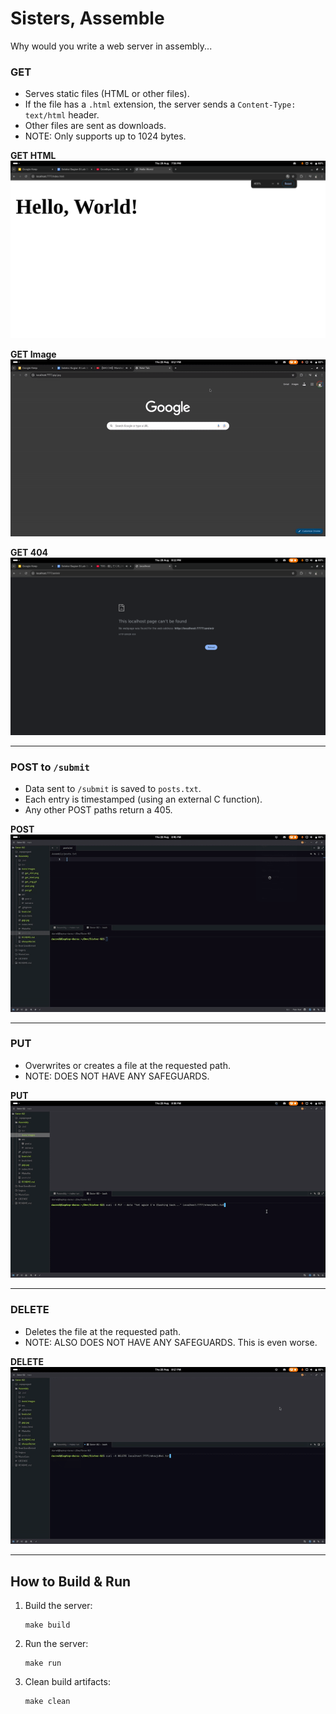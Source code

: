 # Sisters, Assemble

Why would you write a web server in assembly...

### GET

- Serves static files (HTML or other files).
- If the file has a `.html` extension, the server sends a `Content-Type: text/html` header.
- Other files are sent as downloads.
- NOTE: Only supports up to 1024 bytes.

**GET HTML**  
![GET HTML](docs/images/get_html.png)

**GET Image**
![GET Image](docs/images/get_img.gif)

**GET 404**
![GET 404](docs/images/get_404.png)

---

### POST to `/submit`

- Data sent to `/submit` is saved to `posts.txt`.
- Each entry is timestamped (using an external C function).
- Any other POST paths return a 405.

**POST**  
![POST](docs/images/post.gif)

---

### PUT

- Overwrites or creates a file at the requested path.
- NOTE: DOES NOT HAVE ANY SAFEGUARDS.

**PUT**
![PUT](docs/images/put.gif)

---

### DELETE

- Deletes the file at the requested path.
- NOTE: ALSO DOES NOT HAVE ANY SAFEGUARDS. This is even worse.

**DELETE**  
![DELETE Code Screenshot](docs/images/delete.gif)

---

## How to Build & Run

1. Build the server:
   
   ```
   make build
   ```

2. Run the server:
   
   ```
   make run
   ```

3. Clean build artifacts:
   
   ```
   make clean
   ```
